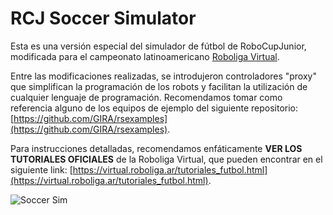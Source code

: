 # RCJ Soccer Simulator

Esta es una versión especial del simulador de fútbol de RoboCupJunior, modificada para el campeonato latinoamericano [Roboliga Virtual](https://virtual.roboliga.ar/).

Entre las modificaciones realizadas, se introdujeron controladores "proxy" que simplifican la programación de los robots y facilitan la utilización de cualquier lenguaje de programación. Recomendamos tomar como referencia alguno de los equipos de ejemplo del siguiente repositorio: [https://github.com/GIRA/rsexamples](https://github.com/GIRA/rsexamples).

Para instrucciones detalladas, recomendamos enfáticamente **VER LOS TUTORIALES OFICIALES** de la Roboliga Virtual, que pueden encontrar en el siguiente link: [https://virtual.roboliga.ar/tutoriales_futbol.html](https://virtual.roboliga.ar/tutoriales_futbol.html).

![Soccer Sim](./docs/docs/images/soccer_sim.png)